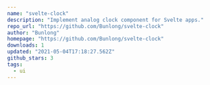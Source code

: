 ```yaml
---
name: "svelte-clock"
description: "Implement analog clock component for Svelte apps."
repo_url: "https://github.com/Bunlong/svelte-clock"
author: "Bunlong"
homepage: "https://github.com/Bunlong/svelte-clock"
downloads: 1
updated: "2021-05-04T17:18:27.562Z"
github_stars: 3
tags: 
  - ui
---
```

